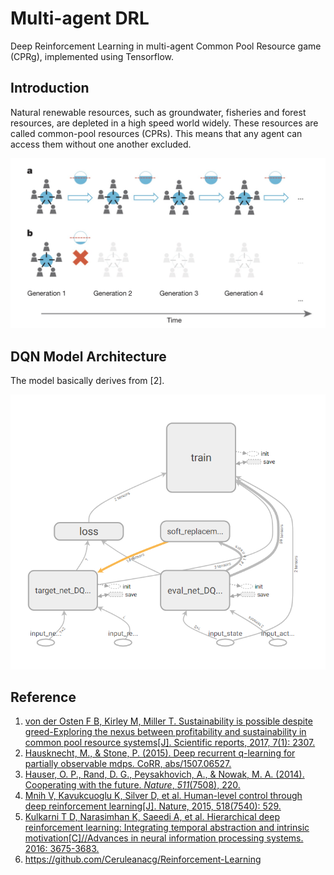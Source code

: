 # Multi-agent DRL
Deep Reinforcement Learning in multi-agent Common Pool Resource game (CPRg), implemented using Tensorflow.

## Introduction

Natural renewable resources, such as groundwater, fisheries and forest resources, are depleted in a high speed world widely. These resources are called common-pool resources (CPRs). This means that any agent can access them without one another excluded.

![](res/CRPg.jpg)

## DQN Model Architecture

The model basically derives from [2].

![dqn_nn](res/dqn_nn.png)

## Reference

1. [von der Osten F B, Kirley M, Miller T. Sustainability is possible despite greed-Exploring the nexus between profitability and sustainability in common pool resource systems[J]. Scientific reports, 2017, 7(1): 2307.](https://www.nature.com/articles/s41598-017-02151-y)
2. [Hausknecht, M., & Stone, P. (2015). Deep recurrent q-learning for partially observable mdps. CoRR, abs/1507.06527.](http://www.aaai.org/ocs/index.php/FSS/FSS15/paper/download/11673/11503)
3. [Hauser, O. P., Rand, D. G., Peysakhovich, A., & Nowak, M. A. (2014). Cooperating with the future. *Nature*, *511*(7508), 220.](https://www.researchgate.net/profile/David_Rand2/publication/263815931_Cooperating_with_the_future/links/553f5e900cf24c6a05d208d1.pdf)
4. [Mnih V, Kavukcuoglu K, Silver D, et al. Human-level control through deep reinforcement learning[J]. Nature, 2015, 518(7540): 529.](http://www.davidqiu.com:8888/research/nature14236.pdf)
5. [Kulkarni T D, Narasimhan K, Saeedi A, et al. Hierarchical deep reinforcement learning: Integrating temporal abstraction and intrinsic motivation[C]//Advances in neural information processing systems. 2016: 3675-3683.](http://papers.nips.cc/paper/6233-hierarchical-deep-reinforcement-learning-integrating-temporal-abstraction-and-intrinsic-motivation.pdf)
6. https://github.com/Ceruleanacg/Reinforcement-Learning
